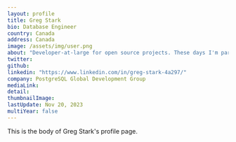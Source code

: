 ```yaml
---
layout: profile
title: Greg Stark
bio: Database Engineer
country: Canada
address: Canada
image: /assets/img/user.png
about: "Developer-at-large for open source projects. These days I'm particularly interested in system performance and scalability in PostgreSQL."
twitter: 
github:
linkedin: "https://www.linkedin.com/in/greg-stark-4a297/"
company: PostgreSQL Global Development Group
mediaLink:
detail: 
thumbnailImage:
lastUpdate: Nov 20, 2023
multiYear: false
---
```


This is the body of Greg Stark's profile page.
